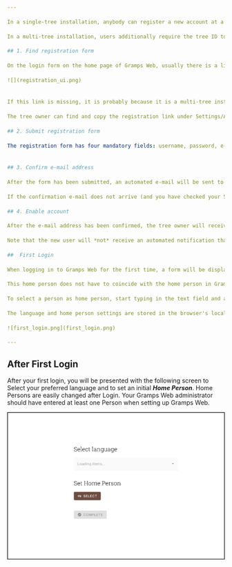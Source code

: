 ```yaml
---

In a single-tree installation, anybody can register a new account at a Gramps Web instance, but it will need to be enabled manually by a site owner before it can be used to log in.

In a multi-tree installation, users additionally require the tree ID to sign up; in practice, this means they can sign up using a registration link shared by the tree owner.

## 1. Find registration form

On the login form on the home page of Gramps Web, usually there is a link "Register new account".

![](registration_ui.png)


If this link is missing, it is probably because it is a multi-tree installation of Gramps Web. In that case, contact the tree owner for a registration link.

The tree owner can find and copy the registration link under Settings/Administration.

## 2. Submit registration form

The registration form has four mandatory fields: username, password, e-mail address, and full name. When all four fields have been filled, click "submit" to start the registration process.


## 3. Confirm e-mail address

After the form has been submitted, an automated e-mail will be sent to the e-mail address provided containing an e-mail confirmation link. Clicking it will open a confirmation page.

If the confirmation e-mail does not arrive (and you have checked your Spam folder), it could be that e-mail has not been configured correctly by the Gramps Web server administrator.

## 4. Enable account

After the e-mail address has been confirmed, the tree owner will receive an e-mail notification and can enable the new user account by going to the "User administration" section in settings page (accessible via the user icon in the top app bar) and changing the user role from "disabled" to any of the [other roles](../Users.md).

Note that the new user will *not* receive an automated notification that their account has been enabled, so it is advisible for the administrator to notify them personally.

##	First Login

When logging in to Gramps Web for the first time, a form will be displayed requiring the user to select a language for the frontend and a home person.

This home person does not have to coincide with the home person in Gramps desktop &ndash; it is a personal setting for every user of Gramps Web. The home person is used e.g. for the initial view of the family tree. A typical choice would be for a user to select themselves as home person.

To select a person as home person, start typing in the text field and a drop-down list with matches will appear.

The language and home person settings are stored in the browser's local storage, so they will persist on a given device.

![first_login.png](first_login.png)

---
```


##	After First Login

After your first login, you will be presented with the following screen to Select your preferred language and to set an initial ***Home Person***.  Home Persons are easily changed after Login. Your Gramps Web administrator should have entered at least one Person when setting up Gramps Web.

![](after_first_login.png)
